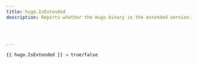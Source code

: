 ```yaml
---
title: hugo.IsExtended
description: Reports whether the Hugo binary is the extended version.



 
---
```


```go-html-template
{{ hugo.IsExtended }} → true/false
```
